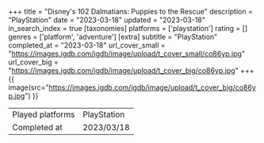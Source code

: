 +++
title = "Disney's 102 Dalmatians: Puppies to the Rescue"
description = "PlayStation"
date = "2023-03-18"
updated = "2023-03-18"
in_search_index = true
[taxonomies]
platforms = ['playstation']
rating = []
genres = ['platform', 'adventure']
[extra]
subtitle = "PlayStation"
completed_at = "2023-03-18"
url_cover_small = "https://images.igdb.com/igdb/image/upload/t_cover_small/co86yp.jpg"
url_cover_big = "https://images.igdb.com/igdb/image/upload/t_cover_big/co86yp.jpg"
+++
{{ image(src="https://images.igdb.com/igdb/image/upload/t_cover_big/co86yp.jpg") }}

|              |            |
| ------------ | ---------- |
| Played platforms    | PlayStation |
| Completed at | 2023/03/18 |

